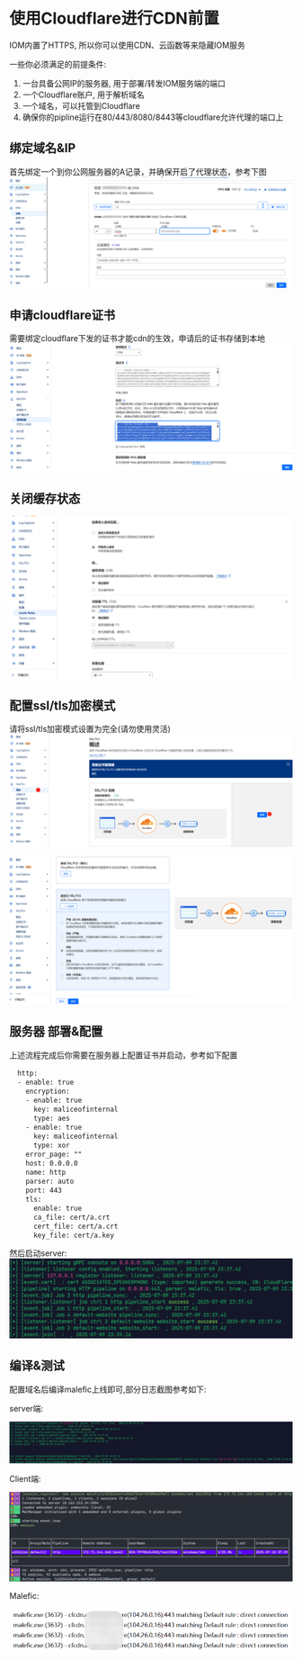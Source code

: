 # 使用Cloudflare进行CDN前置

IOM内置了HTTPS, 所以你可以使用CDN、云函数等来隐藏IOM服务

一些你必须满足的前提条件:

1. 一台具备公网IP的服务器, 用于部署/转发IOM服务端的端口
2. 一个Cloudflare账户, 用于解析域名
3. 一个域名，可以托管到Cloudflare
4. 确保你的pipline运行在80/443/8080/8443等cloudflare允许代理的端口上

## 绑定域名&IP
首先绑定一个到你公网服务器的A记录，并确保开启了代理状态，参考下图
![img_13.png](/IoM/assets/advance/usage/domain_front/bind_host_ip.png)

## 申请cloudflare证书
需要绑定cloudflare下发的证书才能cdn的生效，申请后的证书存储到本地
![img_14.png](/IoM/assets/advance/usage/domain_front/save_cert_key.png)

## 关闭缓存状态
![img_2.png](/IoM/assets/advance/usage/domain_front/close_cache.png)

## 配置ssl/tls加密模式

请将ssl/tls加密模式设置为完全(请勿使用灵活)
![img_1.png](/IoM/assets/advance/usage/domain_front/set_encrypt.png)

![img.png](/IoM/assets/advance/usage/domain_front/set_encrypt_2.png)

## 服务器 部署&配置

上述流程完成后你需要在服务器上配置证书并启动，参考如下配置
```angular2html
  http:
  - enable: true
    encryption:
    - enable: true
      key: maliceofinternal
      type: aes
    - enable: true
      key: maliceofinternal
      type: xor
    error_page: ""
    host: 0.0.0.0
    name: http
    parser: auto
    port: 443
    tls:
      enable: true
      ca_file: cert/a.crt
      cert_file: cert/a.crt
      key_file: cert/a.key
```
然后启动server: 
![img_9.png](/IoM/assets/advance/usage/domain_front/start_server.png)

## 编译&测试

配置域名后编译malefic上线即可,部分日志截图参考如下:


server端:

![img_6.png](/IoM/assets/advance/usage/domain_front/server_log.png)

Client端:

![img_8.png](/IoM/assets/advance/usage/domain_front/client_log.png)

Malefic:

![img_10.png](/IoM/assets/advance/usage/domain_front/malefic_log.png)
